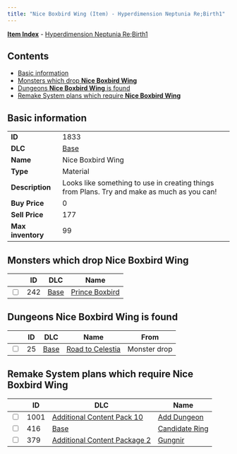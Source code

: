 ```yaml
---
title: "Nice Boxbird Wing (Item) - Hyperdimension Neptunia Re;Birth1"
---
```


[**Item Index**](/neptunia/rb1/item/index.html) - [Hyperdimension Neptunia Re;Birth1](/neptunia/rb1)

## Contents

- [Basic information](#basic-information)
- [Monsters which drop **Nice Boxbird Wing**](#monsters-which-drop-nice-boxbird-wing)
- [Dungeons **Nice Boxbird Wing** is found](#dungeons-nice-boxbird-wing-is-found)
- [Remake System plans which require **Nice Boxbird Wing**](#remake-system-plans-which-require-nice-boxbird-wing)

## Basic information

|   |   |
| -- | -- |
| **ID** | 1833 |
| **DLC** | [Base](/neptunia/rb1/dlc/1-base.html) |
| **Name** | Nice Boxbird Wing |
| **Type** | Material |
| **Description** | Looks like something to use in creating things from Plans. Try and make as much as you can! |
| **Buy Price** | 0 |
| **Sell Price** | 177 |
| **Max inventory** | 99 |


## Monsters which drop **Nice Boxbird Wing**

|    | ID | DLC | Name |
| -- | -- | --- | ---- |
| <input type="checkbox" id="rb1-monster-1-242" class="trackbox" /> | 242 | [Base](/neptunia/rb1/dlc/1-base.html) | [Prince Boxbird](/neptunia/rb1/monster/1-242-prince-boxbird.html) |


## Dungeons **Nice Boxbird Wing** is found

|    | ID | DLC | Name | From |
| -- | -- | --- | ---- | ---- |
| <input type="checkbox" id="rb1-dungeon-1-25" class="trackbox" /> | 25 | [Base](/neptunia/rb1/dlc/1-base.html) | [Road to Celestia](/neptunia/rb1/dungeon/1-25-road-to-celestia.html) | Monster drop |


## Remake System plans which require **Nice Boxbird Wing**

|    | ID | DLC | Name |
| -- | -- | --- | ---- |
| <input type="checkbox" id="rb1-quest-19-1001" class="trackbox" /> | 1001 | [Additional Content Pack 10](/neptunia/rb1/dlc/19-pack10.html) | [Add Dungeon](/neptunia/rb1/quest/19-1001-add-dungeon.html) |
| <input type="checkbox" id="rb1-quest-1-416" class="trackbox" /> | 416 | [Base](/neptunia/rb1/dlc/1-base.html) | [Candidate Ring](/neptunia/rb1/quest/1-416-candidate-ring.html) |
| <input type="checkbox" id="rb1-quest-11-379" class="trackbox" /> | 379 | [Additional Content Package 2](/neptunia/rb1/dlc/11-pack2.html) | [Gungnir](/neptunia/rb1/quest/11-379-gungnir.html) |
